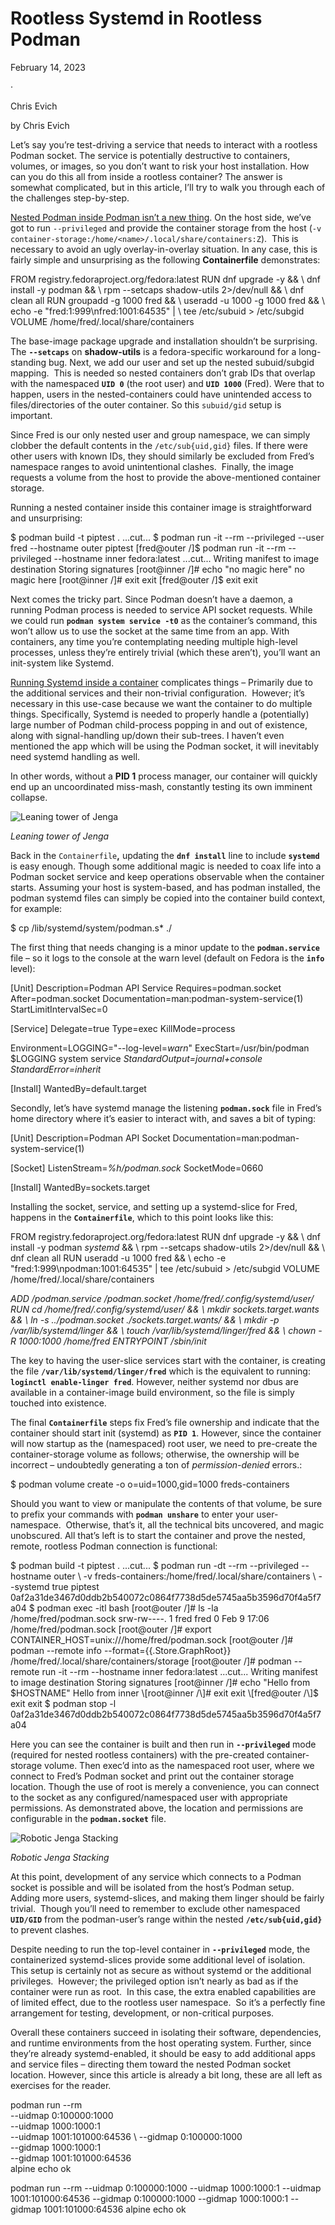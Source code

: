 # Rootless Systemd in Rootless Podman

February 14, 2023

·

Chris Evich

by Chris Evich

Let’s say you’re test-driving a service that needs to interact with a rootless Podman socket. The service is potentially destructive to containers, volumes, or images, so you don’t want to risk your host installation. How can you do this all from inside a rootless container? The answer is somewhat complicated, but in this article, I’ll try to walk you through each of the challenges step-by-step.

[Nested Podman inside Podman isn’t a new thing](https://www.redhat.com/sysadmin/podman-inside-container). On the host side, we’ve got to run `--privileged` and provide the container storage from the host (`-v container-storage:/home/<name>/.local/share/containers:Z`).  This is necessary to avoid an ugly overlay-in-overlay situation. In any case, this is fairly simple and unsurprising as the following **Containerfile** demonstrates:

FROM registry.fedoraproject.org/fedora:latest
RUN dnf upgrade -y && \\
    dnf install -y podman && \\
    rpm --setcaps shadow-utils 2>/dev/null && \\
    dnf clean all
RUN groupadd -g 1000 fred && \\
    useradd -u 1000 -g 1000 fred && \\
    echo -e "fred:1:999\\nfred:1001:64535" | \\
        tee /etc/subuid > /etc/subgid
VOLUME /home/fred/.local/share/containers

The base-image package upgrade and installation shouldn’t be surprising. The **`--setcaps`** on **shadow-utils** is a fedora-specific workaround for a long-standing bug. Next, we add our user and set up the nested subuid/subgid mapping.  This is needed so nested containers don’t grab IDs that overlap with the namespaced **`UID 0`** (the root user) and **`UID 1000`** (Fred). Were that to happen, users in the nested-containers could have unintended access to files/directories of the outer container. So this `subuid/gid` setup is important.

Since Fred is our only nested user and group namespace, we can simply clobber the default contents in the `/etc/sub{uid,gid}` files. If there were other users with known IDs, they should similarly be excluded from Fred’s namespace ranges to avoid unintentional clashes.  Finally, the image requests a volume from the host to provide the above-mentioned container storage.

Running a nested container inside this container image is straightforward and unsurprising:

$ podman build -t piptest .
...cut...
$ podman run -it --rm --privileged --user fred --hostname outer piptest
\[fred@outer /\]$ podman run -it --rm --privileged --hostname inner fedora:latest
...cut...
Writing manifest to image destination
Storing signatures
\[root@inner /\]# echo "no magic here"
no magic here
\[root@inner /\]# exit
exit
\[fred@outer /\]$ exit
exit

Next comes the tricky part. Since Podman doesn’t have a daemon, a running Podman process is needed to service API socket requests. While we could run **`podman system service -t0`** as the container’s command, this won’t allow us to use the socket at the same time from an app. With containers, any time you’re contemplating needing multiple high-level processes, unless they’re entirely trivial (which these aren’t), you’ll want an init-system like Systemd.

[Running Systemd inside a container](https://developers.redhat.com/blog/2019/04/24/how-to-run-systemd-in-a-container#) complicates things – Primarily due to the additional services and their non-trivial configuration.  However; it’s necessary in this use-case because we want the container to do multiple things. Specifically, Systemd is needed to properly handle a (potentially) large number of Podman child-process popping in and out of existence, along with signal-handling up/down their sub-trees. I haven’t even mentioned the app which will be using the Podman socket, it will inevitably need systemd handling as well.

In other words, without a **PID 1** process manager, our container will quickly end up an uncoordinated miss-mash, constantly testing its own imminent collapse.

![Leaning tower of Jenga](Rootless%20Systemd%20in%20Rootless%20Podman_files/unnamed.jpg)

_Leaning tower of Jenga_

Back in the `Containerfile`**,** updating the **`dnf install`** line to include **`systemd`** is easy enough. Though some additional magic is needed to coax life into a Podman socket service and keep operations observable when the container starts. Assuming your host is system-based, and has podman installed, the podman systemd files can simply be copied into the container build context, for example:

$ cp /lib/systemd/system/podman.s\* ./

The first thing that needs changing is a minor update to the **`podman.service`** file – so it logs to the console at the warn level (default on Fedora is the **`info`** level):

\[Unit\]
Description=Podman API Service
Requires=podman.socket
After=podman.socket
Documentation=man:podman-system-service(1)
StartLimitIntervalSec=0

\[Service\]
Delegate=true
Type=exec
KillMode=process

Environment=LOGGING="--log-level=_warn_"
ExecStart=/usr/bin/podman $LOGGING system service
_StandardOutput=journal+console
StandardError=inherit_

\[Install\]
WantedBy=default.target

Secondly, let’s have systemd manage the listening **`podman.sock`** file in Fred’s home directory where it’s easier to interact with, and saves a bit of typing:

\[Unit\]
Description=Podman API Socket
Documentation=man:podman-system-service(1)

\[Socket\]
ListenStream=_%h/podman.sock_
SocketMode=0660

\[Install\]
WantedBy=sockets.target

Installing the socket, service, and setting up a systemd-slice for Fred, happens in the **`Containerfile`**, which to this point looks like this:

FROM registry.fedoraproject.org/fedora:latest
RUN dnf upgrade -y && \\
    dnf install -y podman _systemd_ && \\
    rpm --setcaps shadow-utils 2>/dev/null && \\
    dnf clean all
RUN useradd -u 1000 fred && \\
    echo -e "fred:1:999\\npodman:1001:64535" | tee /etc/subuid > /etc/subgid
VOLUME /home/fred/.local/share/containers

_ADD /podman.service /podman.socket /home/fred/.config/systemd/user/
RUN cd /home/fred/.config/systemd/user/ && \\
    mkdir sockets.target.wants && \\
    ln -s ../podman.socket ./sockets.target.wants/ && \\
    mkdir -p /var/lib/systemd/linger && \\
    touch /var/lib/systemd/linger/fred && \\
    chown -R 1000:1000 /home/fred
ENTRYPOINT /sbin/init_

The key to having the user-slice services start with the container, is creating the file **`/var/lib/systemd/linger/fred`** which is the equivalent to running: **`loginctl enable-linger fred`**. However, neither systemd nor dbus are available in a container-image build environment, so the file is simply touched into existence.

  
The final **`Containerfile`** steps fix Fred’s file ownership and indicate that the container should start init (systemd) as **`PID 1`**. However, since the container will now startup as the (namespaced) root user, we need to pre-create the container-storage volume as follows; otherwise, the ownership will be incorrect – undoubtedly generating a ton of _permission-denied_ errors.:

$ podman volume create -o o=uid=1000,gid=1000 freds-containers

Should you want to view or manipulate the contents of that volume, be sure to prefix your commands with **`podman unshare`** to enter your user-namespace.  Otherwise, that’s it, all the technical bits uncovered, and magic unobscured. All that’s left is to start the container and prove the nested, remote, rootless Podman connection is functional:

$ podman build -t piptest .
...cut...
$ podman run -dt --rm --privileged --hostname outer \\
    -v freds-containers:/home/fred/.local/share/containers \\
    --systemd true piptest
0af2a31de3467d0ddb2b540072c0864f7738d5de5745aa5b3596d70f4a5f7a04
$ podman exec -itl bash
\[root@outer /\]# ls -la /home/fred/podman.sock
srw-rw----. 1 fred fred 0 Feb  9 17:06 /home/fred/podman.sock
\[root@outer /\]# export CONTAINER\_HOST=unix:///home/fred/podman.sock
\[root@outer /\]# podman --remote info --format={{.Store.GraphRoot}}
/home/fred/.local/share/containers/storage
\[root@outer /\]# podman --remote run -it --rm --hostname inner fedora:latest
...cut...
Writing manifest to image destination
Storing signatures
\[root@inner /\]# echo "Hello from $HOSTNAME"
Hello from inner
\[root@inner /\]# exit
exit
\[fred@outer /\]$ exit
exit
$ podman stop -l
0af2a31de3467d0ddb2b540072c0864f7738d5de5745aa5b3596d70f4a5f7a04

Here you can see the container is built and then run in **`--privileged`** mode (required for nested rootless containers) with the pre-created container-storage volume. Then exec’d into as the namespaced root user, where we connect to Fred’s Podman socket and print out the container storage location. Though the use of root is merely a convenience, you can connect to the socket as any configured/namespaced user with appropriate permissions. As demonstrated above, the location and permissions are configurable in the **`podman.socket`** file.

![Robotic Jenga Stacking](Rootless%20Systemd%20in%20Rootless%20Podman_files/unnamed.gif)

_Robotic Jenga Stacking_

At this point, development of any service which connects to a Podman socket is possible and will be isolated from the host’s Podman setup.  Adding more users, systemd-slices, and making them linger should be fairly trivial.  Though you’ll need to remember to exclude other namespaced **`UID/GID`** from the podman-user’s range within the nested **`/etc/sub{uid,gid}`** to prevent clashes.

Despite needing to run the top-level container in **`--privileged`** mode, the containerized systemd-slices provide some additional level of isolation.  This setup is certainly not as secure as without systemd or the additional privileges.  However; the privileged option isn’t nearly as bad as if the container were run as root.  In this case, the extra enabled capabilities are of limited effect, due to the rootless user namespace.  So it’s a perfectly fine arrangement for testing, development, or non-critical purposes.

Overall these containers succeed in isolating their software, dependencies, and runtime environments from the host operating system. Further, since they’re already systemd-enabled, it should be easy to add additional apps and service files – directing them toward the nested Podman socket location. However, since this article is already a bit long, these are all left as exercises for the reader.

podman run --rm \
  --uidmap 0:100000:1000 \
  --uidmap 1000:1000:1 \
  --uidmap 1001:101000:64536 \ 
  --gidmap 0:100000:1000 \
  --gidmap 1000:1000:1 \
  --gidmap 1001:101000:64536 \
  alpine echo ok
  
podman run --rm --uidmap 0:100000:1000 --uidmap 1000:1000:1 --uidmap 1001:101000:64536 --gidmap 0:100000:1000 --gidmap 1000:1000:1 --gidmap 1001:101000:64536 alpine echo ok

